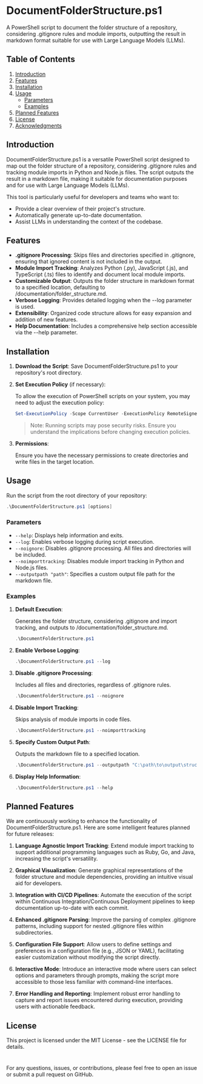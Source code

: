 # DocumentFolderStructure.ps1

A PowerShell script to document the folder structure of a repository, considering .gitignore rules and module imports, outputting the result in markdown format suitable for use with Large Language Models (LLMs).

## Table of Contents

1. [Introduction](#introduction)
2. [Features](#features)
3. [Installation](#installation)
4. [Usage](#usage)
   - [Parameters](#parameters)
   - [Examples](#examples)
5. [Planned Features](#planned-features)
6. [License](#license)
7. [Acknowledgments](#acknowledgments)

## Introduction

DocumentFolderStructure.ps1 is a versatile PowerShell script designed to map out the folder structure of a repository, considering .gitignore rules and tracking module imports in Python and Node.js files. The script outputs the result in a markdown file, making it suitable for documentation purposes and for use with Large Language Models (LLMs).

This tool is particularly useful for developers and teams who want to:

- Provide a clear overview of their project's structure.
- Automatically generate up-to-date documentation.
- Assist LLMs in understanding the context of the codebase.

## Features

- **.gitignore Processing**: Skips files and directories specified in .gitignore, ensuring that ignored content is not included in the output.
- **Module Import Tracking**: Analyzes Python (.py), JavaScript (.js), and TypeScript (.ts) files to identify and document local module imports.
- **Customizable Output**: Outputs the folder structure in markdown format to a specified location, defaulting to /documentation/folder_structure.md.
- **Verbose Logging**: Provides detailed logging when the --log parameter is used.
- **Extensibility**: Organized code structure allows for easy expansion and addition of new features.
- **Help Documentation**: Includes a comprehensive help section accessible via the --help parameter.

## Installation

1. **Download the Script**: Save DocumentFolderStructure.ps1 to your repository's root directory.

2. **Set Execution Policy** (if necessary):

   To allow the execution of PowerShell scripts on your system, you may need to adjust the execution policy:

   ```powershell
   Set-ExecutionPolicy -Scope CurrentUser -ExecutionPolicy RemoteSigned
   ```

   > Note: Running scripts may pose security risks. Ensure you understand the implications before changing execution policies.

3. **Permissions**:

   Ensure you have the necessary permissions to create directories and write files in the target location.

## Usage

Run the script from the root directory of your repository:

```powershell
.\DocumentFolderStructure.ps1 [options]
```

### Parameters

- `--help`: Displays help information and exits.
- `--log`: Enables verbose logging during script execution.
- `--noignore`: Disables .gitignore processing. All files and directories will be included.
- `--noimporttracking`: Disables module import tracking in Python and Node.js files.
- `--outputpath "path"`: Specifies a custom output file path for the markdown file.

### Examples

1. **Default Execution**:

   Generates the folder structure, considering .gitignore and import tracking, and outputs to /documentation/folder_structure.md.

   ```powershell
   .\DocumentFolderStructure.ps1
   ```

2. **Enable Verbose Logging**:

   ```powershell
   .\DocumentFolderStructure.ps1 --log
   ```

3. **Disable .gitignore Processing**:

   Includes all files and directories, regardless of .gitignore rules.

   ```powershell
   .\DocumentFolderStructure.ps1 --noignore
   ```

4. **Disable Import Tracking**:

   Skips analysis of module imports in code files.

   ```powershell
   .\DocumentFolderStructure.ps1 --noimporttracking
   ```

5. **Specify Custom Output Path**:

   Outputs the markdown file to a specified location.

   ```powershell
   .\DocumentFolderStructure.ps1 --outputpath "C:\path\to\output\structure.md"
   ```

6. **Display Help Information**:

   ```powershell
   .\DocumentFolderStructure.ps1 --help
   ```

## Planned Features

We are continuously working to enhance the functionality of DocumentFolderStructure.ps1. Here are some intelligent features planned for future releases:

1. **Language Agnostic Import Tracking**:
   Extend module import tracking to support additional programming languages such as Ruby, Go, and Java, increasing the script's versatility.

2. **Graphical Visualization**:
   Generate graphical representations of the folder structure and module dependencies, providing an intuitive visual aid for developers.

3. **Integration with CI/CD Pipelines**:
   Automate the execution of the script within Continuous Integration/Continuous Deployment pipelines to keep documentation up-to-date with each commit.

4. **Enhanced .gitignore Parsing**:
   Improve the parsing of complex .gitignore patterns, including support for nested .gitignore files within subdirectories.

5. **Configuration File Support**:
   Allow users to define settings and preferences in a configuration file (e.g., JSON or YAML), facilitating easier customization without modifying the script directly.

6. **Interactive Mode**:
   Introduce an interactive mode where users can select options and parameters through prompts, making the script more accessible to those less familiar with command-line interfaces.

7. **Error Handling and Reporting**:
   Implement robust error handling to capture and report issues encountered during execution, providing users with actionable feedback.

## License

This project is licensed under the MIT License - see the LICENSE file for details.

#

For any questions, issues, or contributions, please feel free to open an issue or submit a pull request on GitHub.
